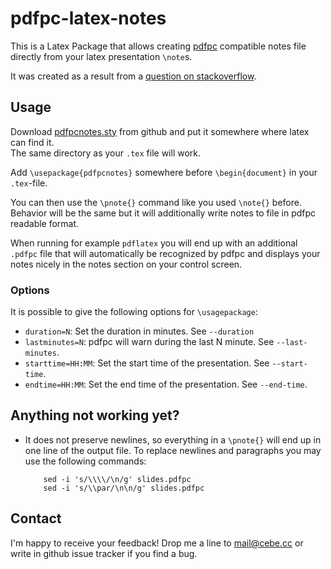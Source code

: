 pdfpc-latex-notes
=================

This is a Latex Package that allows creating [pdfpc](http://davvil.github.io/pdfpc/)
compatible notes file directly from your latex presentation `\note`s.

It was created as a result from a [question on stackoverflow](http://tex.stackexchange.com/questions/119191/extract-all-note-tags-from-beamer-as-a-simple-text-file/119267#119267).

Usage
-----

Download [pdfpcnotes.sty](https://raw.github.com/cebe/pdfpc-latex-notes/master/pdfpcnotes.sty)
from github and put it somewhere where latex can find it.  
The same directory as your `.tex` file will work.

Add `\usepackage{pdfpcnotes}` somewhere before `\begin{document}` in your `.tex`-file.

You can then use the `\pnote{}` command like you used `\note{}` before.
Behavior will be the same but it will additionally write notes to file in pdfpc readable format.

When running for example `pdflatex` you will end up with an additional `.pdfpc` file that
will automatically be recognized by pdfpc and displays your notes nicely in the notes section on your control screen.

### Options

It is possible to give the following options for `\usagepackage`:

* `duration=N`: Set the duration in minutes. See `--duration`
* `lastminutes=N`: pdfpc will warn during the last N minute. See `--last-minutes`.
* `starttime=HH:MM`: Set the start time of the presentation. See `--start-time`.
* `endtime=HH:MM`: Set the end time of the presentation. See `--end-time`.

Anything not working yet?
-------------------------

- It does not preserve newlines, so everything in a `\pnote{}` will end up
  in one line of the output file.
  To replace newlines and paragraphs you may use the following commands:

  ```
      sed -i 's/\\\\/\n/g' slides.pdfpc
      sed -i 's/\\par/\n\n/g' slides.pdfpc
  ```

Contact
-------

I'm happy to receive your feedback!
Drop me a line to mail@cebe.cc or write in github issue tracker if you find a bug.
